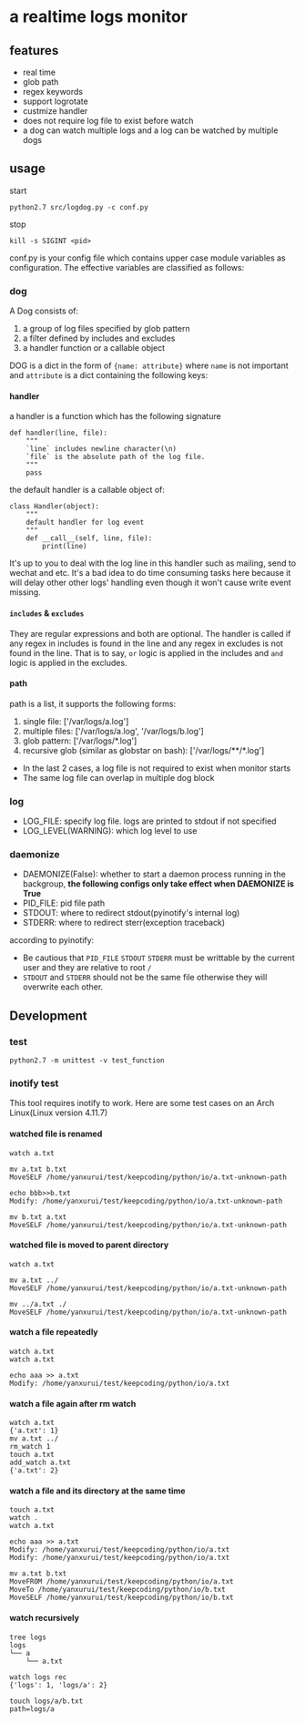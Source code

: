 # a realtime logs monitor

## features
* real time
* glob path
* regex keywords
* support logrotate
* custmize handler
* does not require log file to exist before watch
* a dog can watch multiple logs and a log can be watched by multiple dogs


## usage
start
```
python2.7 src/logdog.py -c conf.py
```

stop
```
kill -s SIGINT <pid>
```

conf.py is your config file which contains upper case module variables as configuration. The effective variables are classified as follows:

### dog
A Dog consists of:

1. a group of log files specified by glob pattern
2. a filter defined by includes and excludes
3. a handler function or a callable object

DOG is a dict in the form of `{name: attribute}` where `name` is not important and `attribute` is a dict containing the following keys:

#### handler
a handler is a function which has the following signature
```
def handler(line, file):
	"""
	`line` includes newline character(\n)
	`file` is the absolute path of the log file.
	"""
	pass
```

the default handler is a callable object of:
```
class Handler(object):
    """
    default handler for log event
    """
    def __call__(self, line, file):
        print(line)
```
It's up to you to deal with the log line in this handler such as mailing, send to wechat and etc. It's a bad idea to do time consuming tasks here because it will delay other other logs' handling even though it won't cause write event missing.


#### `includes` & `excludes`
They are regular expressions and both are optional.
The handler is called if any regex in includes is found in the line and any regex in excludes is not found in the line.
That is to say, `or` logic is applied in the includes and `and` logic is applied in the excludes.


#### path
path is a list, it supports the following forms:

1. single file: ['/var/logs/a.log']
2. multiple files: ['/var/logs/a.log', '/var/logs/b.log']
3. glob pattern: ['/var/logs/*.log']
4. recursive glob (similar as globstar on bash): ['/var/logs/**/*.log']

* In the last 2 cases, a log file is not required to exist when monitor starts
* The same log file can overlap in multiple dog block


### log
* LOG_FILE: specify log file. logs are printed to stdout if not specified
* LOG_LEVEL(WARNING): which log level to use


### daemonize
* DAEMONIZE(False): whether to start a daemon process running in the backgroup, **the following configs only take effect when DAEMONIZE is True**
* PID_FILE: pid file path
* STDOUT: where to redirect stdout(pyinotify's internal log)
* STDERR: where to redirect sterr(exception traceback)

according to pyinotify:

* Be cautious that `PID_FILE` `STDOUT` `STDERR` must be writtable by the current user and they are relative to root `/`
* `STDOUT` and `STDERR` should not be the same file otherwise they will overwrite each other.


## Development

### test
```
python2.7 -m unittest -v test_function
```

### inotify test

This tool requires inotify to work.
Here are some test cases on an Arch Linux(Linux version 4.11.7)

#### watched file is renamed
```
watch a.txt

mv a.txt b.txt
MoveSELF /home/yanxurui/test/keepcoding/python/io/a.txt-unknown-path

echo bbb>>b.txt
Modify: /home/yanxurui/test/keepcoding/python/io/a.txt-unknown-path

mv b.txt a.txt
MoveSELF /home/yanxurui/test/keepcoding/python/io/a.txt-unknown-path
```

#### watched file is moved to parent directory
```
watch a.txt

mv a.txt ../
MoveSELF /home/yanxurui/test/keepcoding/python/io/a.txt-unknown-path

mv ../a.txt ./
MoveSELF /home/yanxurui/test/keepcoding/python/io/a.txt-unknown-path
```

#### watch a file repeatedly
```
watch a.txt
watch a.txt

echo aaa >> a.txt
Modify: /home/yanxurui/test/keepcoding/python/io/a.txt
```

#### watch a file again after rm watch
```
watch a.txt
{'a.txt': 1}
mv a.txt ../
rm_watch 1
touch a.txt
add_watch a.txt
{'a.txt': 2}
```

#### watch a file and its directory at the same time
```
touch a.txt
watch .
watch a.txt

echo aaa >> a.txt
Modify: /home/yanxurui/test/keepcoding/python/io/a.txt
Modify: /home/yanxurui/test/keepcoding/python/io/a.txt

mv a.txt b.txt
MoveFROM /home/yanxurui/test/keepcoding/python/io/a.txt
MoveTo /home/yanxurui/test/keepcoding/python/io/b.txt
MoveSELF /home/yanxurui/test/keepcoding/python/io/b.txt
```

#### watch recursively
```
tree logs
logs
└── a
    └── a.txt

watch logs rec
{'logs': 1, 'logs/a': 2}

touch logs/a/b.txt
path=logs/a
```

